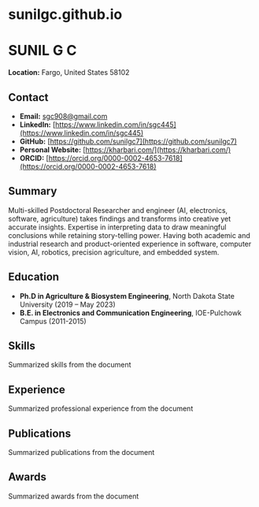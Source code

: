# sunilgc.github.io
# SUNIL G C

**Location:** Fargo, United States 58102

## Contact
- **Email:** sgc908@gmail.com
- **LinkedIn:** [https://www.linkedin.com/in/sgc445](https://www.linkedin.com/in/sgc445)
- **GitHub:** [https://github.com/sunilgc7](https://github.com/sunilgc7)
- **Personal Website:** [https://kharbari.com/](https://kharbari.com/)
- **ORCID:** [https://orcid.org/0000-0002-4653-7618](https://orcid.org/0000-0002-4653-7618)

## Summary
Multi-skilled Postdoctoral Researcher and engineer (AI, electronics, software, agriculture) takes findings and transforms into creative yet accurate insights. Expertise in interpreting data to draw meaningful conclusions while retaining story-telling power. Having both academic and industrial research and product-oriented experience in software, computer vision, AI, robotics, precision agriculture, and embedded system.

## Education
- **Ph.D in Agriculture & Biosystem Engineering**, North Dakota State University (2019 – May 2023)
- **B.E. in Electronics and Communication Engineering**, IOE-Pulchowk Campus (2011-2015)

## Skills
Summarized skills from the document

## Experience
Summarized professional experience from the document

## Publications
Summarized publications from the document

## Awards
Summarized awards from the document
